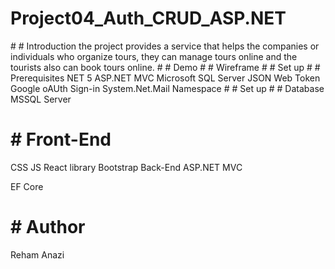 # Project04_Auth_CRUD_ASP.NET

<div dir="" align="">
# # Introduction
the project provides a service that helps the companies or individuals who organize tours, they can manage tours online and the tourists also can book tours online. 
# # Demo
# # Wireframe
# # Set up
# # Prerequisites
NET 5
ASP.NET MVC
Microsoft SQL Server
JSON Web Token
Google oAUth Sign-in
System.Net.Mail Namespace
# # Set up
# # Database
MSSQL Server

# # Front-End
CSS
JS
React library 
Bootstrap
Back-End
ASP.NET MVC

EF Core
# # Author
Reham Anazi
 
</div>
